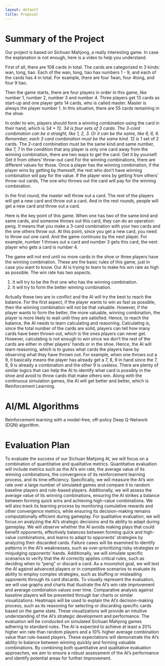 ```yaml
---
layout: default
title: Proposal
---
```


# Summary of the Project
Our project is based on Sichuan Mahjong, a really interesting game. In case the explanation is not enough, here is a video to help you understand. 

First of all, there are 108 cards in total. The cards are categorized in 3 kinds: wan, tong, tiao. Each of the wan, tong, tiao has numbers 1 - 9, and each of the cards has 4 in total. For example, there are four 1wan, four 4tong, and four 9 tiao. 

Then the game starts, there are four players in order in this game, like number 1, number 2, number 3 and number 4. Three players get 13 cards as start-up and one player gets 14 cards, who is called master. Master is always the player number 1. In this situation, there are 55 cards remaining in the shoe. 

In order to win, players should form a winning combination using the card in their hand, which is 3*4 + 1*2. 
3*4 is four sets of 3 cards. The 3-card combination can be a straight, like 1, 2, 3. Or it can be the same, like 6, 6, 6. Remember, each 3 card combination must be the same kind. 
1*2 is 1 set of 2 cards. The 2-card combination must be the same kind and same number, like 7, 7
In the condition that any player is only one card away from the winning combination, there are two ways to get the card.
Get it by yourself.
Get it from others’ throw-out card
For the winning combinations, there are different values for those. Once a player has the winning combination, if the player wins by getting by themself, the rest who don’t have winning combination will pay for the value. If the player wins by getting from others’ throw-out cards, The one who throws out the card will pay for the winning combination.

In the first round, the master will throw out a card. The rest of the players will get a new card and throw out a card. And in the rest rounds, people will get a new card and throw out a card. 

Here is the key point of this game. When one has two of the same kind and same cards, and someone throws out this card, they can do an operation: peng. It means that you make a 3-card combination with your two cards and the one others throw out. At this point, since you get a new card, you need to throw out one card. And the game continues by the next player. For example, number 1 throws out a card and number 3 gets this card, the next player who gets a card is number 4.

The game will not end until no more cards in the shoe or three players have the winning combination.
These are the basic rules of this game, just in case you want to know.  Our AI is trying to learn to make his win rate as high as possible. The win rate has two aspects.
1. It will try to be the first one who has the winning combination.
2. It will try to form the better winning combination. 

Actually these two are in conflict and the AI will try the best to reach the balance. For the first aspect, if the player wants to win as fast as possible, then the winning combination will not be that valuable. However, if the player wants to form the better, the more valuable, winning combination, the player is more likely to wait until they are satisfied. Hence, to reach the balance, the AI needs to learn calculating and reasoning. Calculating is, since the total number of the cards are solid, players can tell how many cards have been thrown out, which is the ones players can never get. However, calculating is not enough to win since we don’t the rest of the cards are either in other players’ hands or in the shoe. Hence, the AI will learn reasoning, which is to guess what cards the players have by observing what they have thrown out. For example, when one throws out a 9, it basically means the player has already get a 7, 8, 9 in hand since the 7, 8, 9 is already a combination and the other 9 is useless. There are plenty of similar logics that can help the AI to identify what card is possibly in the shoe and avoid to throw cards that make others win. Along with the continuous simulation games, the AI will get better and better, which is Reinforcement Learning.


# AI/ML Algorithms
Reinforcement learning with a model-free, off-policy Deep Q-Network (DQN) algorithm.


# Evaluation Plan
To evaluate the success of our Sichuan Mahjong AI, we will focus on a combination of quantitative and qualitative metrics. Quantitative evaluation will include metrics such as the AI’s win rate, the average value of its winning combinations, the convergence of its reinforcement learning process, and its time efficiency. Specifically, we will measure the AI’s win rate over a large number of simulated games and compare it to random baseline players and rule-based players. Additionally, we will assess the average value of its winning combinations, ensuring the AI strikes a balance between forming quick wins and achieving high-value combinations. We will also track its learning process by monitoring cumulative rewards and other convergence metrics, while ensuring its decision-making remains computationally efficient during gameplay.
For qualitative evaluation, we will focus on analyzing the AI’s strategic decisions and its ability to adapt during gameplay. We will observe whether the AI avoids making plays that could benefit opponents, effectively balances between forming quick and high-value combinations, and learns to adapt to opponents’ strategies by analyzing their discarded cards. Failure cases will be examined to identify patterns in the AI’s weaknesses, such as over-prioritizing risky strategies or misjudging opponents’ hands. Additionally, we will simulate specific scenarios to verify that the AI correctly applies critical rules, such as deciding when to “peng” or discard a card. As a moonshot goal, we will test the AI against advanced players or in competitive scenarios to evaluate its ability to employ complex strategies, such as bluffing or misleading opponents through its card discards.
To visually represent the evaluation, we will use graphs and charts that illustrate the AI’s win rate improvement and average combination values over time. Comparative analysis against baseline players will be presented through bar charts or similar visualizations. Heatmaps will be used to explain the AI’s decision-making process, such as its reasoning for selecting or discarding specific cards based on the game state. These visualizations will provide an intuitive understanding of the AI’s strategic development and performance.
The evaluation will be conducted on simulated Sichuan Mahjong games adhering to standard rules. The AI is expected to achieve at least a 20% higher win rate than random players and a 10% higher average combination value than rule-based players. These expectations will demonstrate the AI’s ability to balance between winning quickly and forming valuable combinations. By combining both quantitative and qualitative evaluation approaches, we aim to ensure a robust assessment of the AI’s performance and identify potential areas for further improvement.

